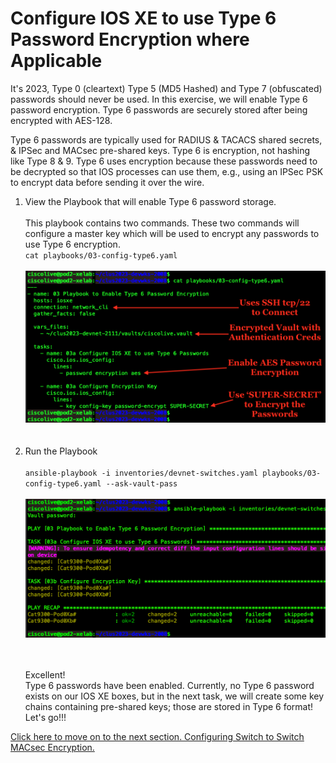 # Configure IOS XE to use Type 6 Password Encryption where Applicable

It's 2023, Type 0 (cleartext) Type 5 (MD5 Hashed) and Type 7 (obfuscated) passwords should never be used. In this exercise, we will enable Type 6 password encryption. Type 6 passwords are securely stored after being encrypted with AES-128. 

Type 6 passwords are typically used for RADIUS & TACACS shared secrets, & IPSec and MACsec pre-shared keys. Type 6 is encryption, not hashing like Type 8 & 9. Type 6 uses encryption because these passwords need to be decrypted so that IOS processes can use them, e.g., using an IPSec PSK to encrypt data before sending it over the wire. 


<ol>

<li>View the Playbook that will enable Type 6 password storage. </li>
<br>
This playbook contains two commands.  These two commands will configure a master key which will be used to encrypt any passwords to use Type 6 encryption. 
<br>
<code>cat playbooks/03-config-type6.yaml</code>
<br><br>
<img src="/images/03-01-cat-type6-web.png" alt="" width=600>
<br><br><br>


<li>Run the Playbook </li>
<br>
<code>ansible-playbook -i inventories/devnet-switches.yaml playbooks/03-config-type6.yaml --ask-vault-pass</code>
<br><br>
<img src="/images/03-02-playbook-output-type6-web.png" alt="" width=600>
<br><br><br>

Excellent!   
Type 6 passwords have been enabled. Currently, no Type 6 password 
exists on our IOS XE boxes, but in the next task, we will create some key chains containing pre-shared keys; those are stored in Type 6 format! Let's go!!!


</ol>

[Click here to move on to the next section. Configuring Switch to Switch MACsec Encryption. ](/04-MACsec_PSK.md)